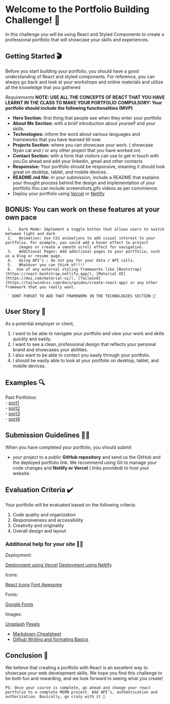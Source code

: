 

# Welcome to the Portfolio Building Challenge! 💼


In this challenge you will be using React and Styled Components to create a professional portfolio that will showcase your skills and experiences.


## Getting Started 🎬


Before you start building your portfolio, you should have a good understanding of React and styled components. For reference, you can always go back and look at your workshops and online materials and utilize all the knowledge that you gathered

*Requirements*
**NOTE: USE ALL THE CONCEPTS OF REACT THAT YOU HAVE LEARNT IN THE CLASS TO MAKE YOUR PORTFOLIO**
  **COMPULSORY: Your portfolio should include the following functionalities (MVP)**

- **Hero Section:** first thing that people see when they enter your portfolio
- **About Me Section:** with a brief introduction about yourself and your skills.
- **Technologies:** inform the word about various languages and frameworks that you have learned till now.
- **Projects Section:** where you can showcase your work. ( showcase Nyan cat and / or any other project that you have worked on)
- **Contact Section:** with a form that visitors can use to get in touch with you.Go ahead and add your linkedin, gmail and other contacts
- **Responsive:** Your portfolio should be responsive, meaning it should look great on desktop, tablet, and mobile devices.
- **README.md file:** In your submission, include a README that explains your thought process behind the design and implementation of your portfolio.You can include screenshots,gifs videos as per convinience.
- Deploy your portfolio using [Vercel](https://vercel.com/) or [Netlify](https://www.netlify.com)
     


## BONUS:  You can work on these features at your own pace

     1.   Dark Mode: Implement a toggle button that allows users to switch between light and dark 
     2.   Animation: Use CSS animations to add visual interest to your portfolio. For example, you could add a hover effect to project 
          images or create a smooth scroll effect for navigation.
     3.   Additional Pages: Add additional pages to your portfolio, such as a blog or resume page.
     4.   Using API’s : do not pay for your data / API calls.
     5.   Whatever you can think of!!!!
     6.  Use of any external styling frameworks like [Bootstrap](https://react-bootstrap.netlify.app/), [Material UI](https://mui.com/material-ui/), [Tailwind](https://tailwindcss.com/docs/guides/create-react-app) or any other framework that you really want.
     
     ` DONT FORGET TO ADD THAT FRAMEWORK IN THE TECHNOLOGIES SECTION 🙂`
    

 
## User Story 📖

As a potential employer or client,

1.    I want to be able to navigate your portfolio and view your work and skills quickly and easily.
2.    I want to see a clean, professional design that reflects your personal brand and showcases your abilities.
3.    I also want to be able to contact you easily through  your portfolio.
4.    I should be easily able to look at your portfolio on desktop, tablet, and mobile devices.

## Examples 🔍

 Past Portfolios: <br/>
    -  [port1](https://personal-portfolio-salomhamwi.vercel.app/)<br/> 
    -  [port2](https://gab-go-portfolio.vercel.app/)<br/> 
    -  [port3](https://portfolio-website-jasmineplqn.vercel.app)<br/> 
    -  [port4](https://project-portfolio-viktordarko.vercel.app/)<br/> 
 


## Submission Guidelines 🫴🏽

When you have completed your portfolio, you should submit 
- your project to a public **GitHub repository** and send us the GitHub and the deployed portfolio  link. We recommend using Git to manage your code changes and **Netlify or Vercel** ( links provided) to host your website.

  

## Evaluation Criteria ✔️

Your portfolio will be evaluated based on the following criteria:

1.   Code quality and organization
2.   Responsiveness and accessibility
3.   Creativity and originality
4.   Overall design and layout



### Additional help for your site 🙋🏽

*Deployment:*

[Deployment using Vercel](https://vercel.com/docs/concepts/get-started/deploy)
[Deployment using Netlify](https://blog.logrocket.com/deploy-react-apps-netlify-3-ways/)

*Icons:*

[React Icons](https://react-icons-kit.vercel.app/guide)
[Font Awesome](https://fontawesome.com/v5/docs/web/use-with/react)

Fonts: 

[Google Fonts](https://fonts.google.com/)

Images:

[Unsplash](https://unsplash.com/)
[Pexels](https://www.pexels.com/)

 - [Markdown-Cheatsheet](https://github.com/adam-p/markdown-here/wiki/Markdown-Cheatsheet)<br/>
 - [Github Writing and formating Basics](https://docs.github.com/en/get-started/writing-on-github/getting-started-with-writing-and-formatting-on-github/basic-writing-and-formatting-syntax)<br/>


## Conclusion 🎇


We believe that creating a portfolio with React is an excellent way to showcase your web development skills. We hope you find this challenge to be both fun and rewarding, and we look forward to seeing what you create!

`PS: Once your course is complete, go ahead and change your react portfolio to a complete MERN project. Add API’s, authentication and authorization. Basically, go crazy with it 🙂`
